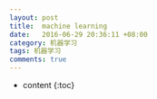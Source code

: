 ```yaml
---
layout: post
title:  machine learning
date:   2016-06-29 20:36:11 +08:00
category: 机器学习
tags: 机器学习 
comments: true
---
```


* content
{:toc}




